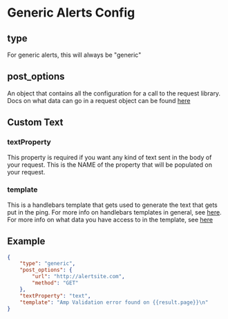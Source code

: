 # Generic Alerts Config

## type

For generic alerts, this will always be "generic"

## post_options

An object that contains all the configuration for a call to the request library. Docs on what data can go in a request object can be found [here](https://github.com/request/request)

## Custom Text

### textProperty

This property is required if you want any kind of text sent in the body of your request. This is the NAME of the property that will be populated on your request.

### template

This is a handlebars template that gets used to generate the text that gets put in the ping. For more info on handlebars templates in general, see [here](http://handlebarsjs.com/). For more info on what data you have access to in the template, see [here](handlebars)

## Example

```json
{
    "type": "generic",
    "post_options": {
        "url": "http://alertsite.com",
        "method": "GET"
    },
    "textProperty": "text",
    "template": "Amp Validation error found on {{result.page}}\n"
}
```